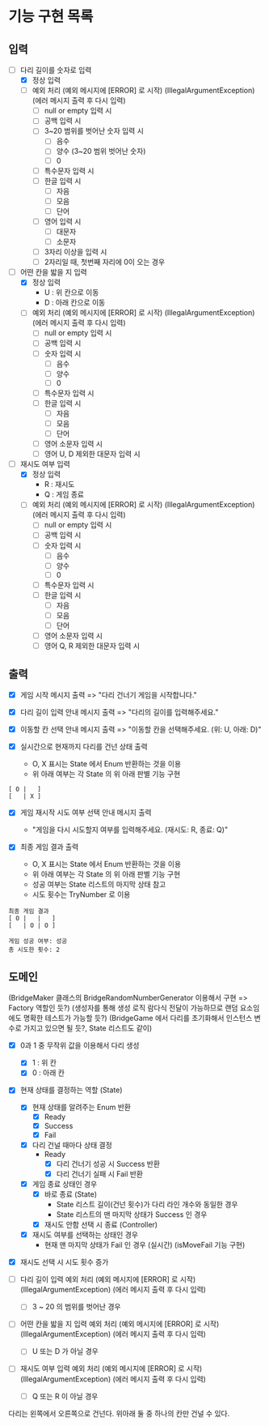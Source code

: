 # 기능 구현 목록

## 입력
- [ ] 다리 길이를 숫자로 입력
  - [x] 정상 입력
  - [ ] 예외 처리 (예외 메시지에 [ERROR] 로 시작) (IllegalArgumentException) (에러 메시지 출력 후 다시 입력)
    - [ ] null or empty 입력 시
    - [ ] 공백 입력 시
    - [ ] 3~20 범위를 벗어난 숫자 입력 시
      - [ ] 음수
      - [ ] 양수 (3~20 범위 벗어난 숫자)
      - [ ] 0
    - [ ] 특수문자 입력 시
    - [ ] 한글 입력 시
      - [ ] 자음
      - [ ] 모음
      - [ ] 단어
    - [ ] 영어 입력 시
      - [ ] 대문자
      - [ ] 소문자
    - [ ] 3자리 이상을 입력 시
    - [ ] 2자리일 때, 첫번째 자리에 0이 오는 경우

- [ ] 어떤 칸을 밟을 지 입력
  - [x] 정상 입력
    - U : 위 칸으로 이동
    - D : 아래 칸으로 이동
  - [ ] 예외 처리 (예외 메시지에 [ERROR] 로 시작) (IllegalArgumentException) (에러 메시지 출력 후 다시 입력)
    - [ ] null or empty 입력 시
    - [ ] 공백 입력 시
    - [ ] 숫자 입력 시
      - [ ] 음수
      - [ ] 양수
      - [ ] 0
    - [ ] 특수문자 입력 시
    - [ ] 한글 입력 시
      - [ ] 자음
      - [ ] 모음
      - [ ] 단어
    - [ ] 영어 소문자 입력 시
    - [ ] 영어 U, D 제외한 대문자 입력 시

- [ ] 재시도 여부 입력
  - [x] 정상 입력
    - R : 재시도
    - Q : 게임 종료
  - [ ] 예외 처리 (예외 메시지에 [ERROR] 로 시작) (IllegalArgumentException) (에러 메시지 출력 후 다시 입력)
    - [ ] null or empty 입력 시
    - [ ] 공백 입력 시
    - [ ] 숫자 입력 시
      - [ ] 음수
      - [ ] 양수
      - [ ] 0
    - [ ] 특수문자 입력 시
    - [ ] 한글 입력 시
      - [ ] 자음
      - [ ] 모음
      - [ ] 단어
    - [ ] 영어 소문자 입력 시
    - [ ] 영어 Q, R 제외한 대문자 입력 시

## 출력
- [x] 게임 시작 메시지 출력 => "다리 건너기 게임을 시작합니다."

- [x] 다리 길이 입력 안내 메시지 출력 => "다리의 길이를 입력해주세요."

- [x] 이동할 칸 선택 안내 메시지 출력 => "이동할 칸을 선택해주세요. (위: U, 아래: D)"

- [x] 실시간으로 현재까지 다리를 건넌 상태 출력 
  - O, X 표시는 State 에서 Enum 반환하는 것을 이용
  - 위 아래 여부는 각 State 의 위 아래 판별 기능 구현
```
[ O |   ]
[   | X ]
```

- [x] 게임 재시작 시도 여부 선택 안내 메시지 출력
  - "게임을 다시 시도할지 여부를 입력해주세요. (재시도: R, 종료: Q)"

- [x] 최종 게임 결과 출력
  - O, X 표시는 State 에서 Enum 반환하는 것을 이용
  - 위 아래 여부는 각 State 의 위 아래 판별 기능 구현
  - 성공 여부는 State 리스트의 마지막 상태 참고
  - 시도 횟수는 TryNumber 로 이용
```
최종 게임 결과
[ O |   |   ]
[   | O | O ]

게임 성공 여부: 성공
총 시도한 횟수: 2
```

## 도메인
(BridgeMaker 클래스의 BridgeRandomNumberGenerator 이용해서 구현 => Factory 역할인 듯?)
(생성자를 통해 생성 로직 람다식 전달이 가능하므로 랜덤 요소임에도 명확한 테스트가 가능할 듯?)
(BridgeGame 에서 다리를 초기화해서 인스턴스 변수로 가지고 있으면 될 듯?, State 리스트도 같이)
- [x] 0과 1 중 무작위 값을 이용해서 다리 생성
  - [x] 1 : 위 칸
  - [x] 0 : 아래 칸

- [x] 현재 상태를 결정하는 역할 (State)
  - [x] 현재 상태를 알려주는 Enum 반환
    - [x] Ready
    - [x] Success
    - [x] Fail

  - [x] 다리 건널 때마다 상태 결정
    - Ready
      - [x] 다리 건너기 성공 시 Success 반환
      - [x] 다리 건너기 실패 시 Fail 반환

  - [x] 게임 종료 상태인 경우
    - [x] 바로 종료 (State)
      - State 리스트 길이(건넌 횟수)가 다리 라인 개수와 동일한 경우
      - State 리스트의 맨 마지막 상태가 Success 인 경우
    - [x] 재시도 안함 선택 시 종료 (Controller)
    
  - [x] 재시도 여부를 선택하는 상태인 경우
    - 현재 맨 마지막 상태가 Fail 인 경우 (실시간) (isMoveFail 기능 구현)

- [x] 재시도 선택 시 시도 횟수 증가

- [ ] 다리 길이 입력 예외 처리 (예외 메시지에 [ERROR] 로 시작) (IllegalArgumentException) (에러 메시지 출력 후 다시 입력)
  - [ ] 3 ~ 20 의 범위를 벗어난 경우

- [ ] 어떤 칸을 밟을 지 입력 예외 처리 (예외 메시지에 [ERROR] 로 시작) (IllegalArgumentException) (에러 메시지 출력 후 다시 입력)
  - [ ] U 또는 D 가 아닐 경우

- [ ] 재시도 여부 입력 예외 처리 (예외 메시지에 [ERROR] 로 시작) (IllegalArgumentException) (에러 메시지 출력 후 다시 입력)
  - [ ] Q 또는 R 이 아닐 경우


다리는 왼쪽에서 오른쪽으로 건넌다.
위아래 둘 중 하나의 칸만 건널 수 있다.